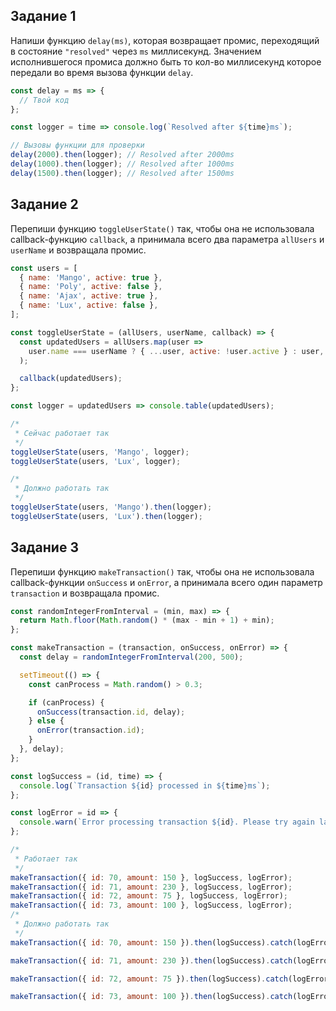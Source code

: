 ## Задание 1

Напиши функцию `delay(ms)`, которая возвращает промис, переходящий в состояние
`"resolved"` через `ms` миллисекунд. Значением исполнившегося промиса должно
быть то кол-во миллисекунд которое передали во время вызова функции `delay`.

```js
const delay = ms => {
  // Твой код
};

const logger = time => console.log(`Resolved after ${time}ms`);

// Вызовы функции для проверки
delay(2000).then(logger); // Resolved after 2000ms
delay(1000).then(logger); // Resolved after 1000ms
delay(1500).then(logger); // Resolved after 1500ms
```

## Задание 2

Перепиши функцию `toggleUserState()` так, чтобы она не использовала
callback-функцию `callback`, а принимала всего два параметра `allUsers` и
`userName` и возвращала промис.

```js
const users = [
  { name: 'Mango', active: true },
  { name: 'Poly', active: false },
  { name: 'Ajax', active: true },
  { name: 'Lux', active: false },
];

const toggleUserState = (allUsers, userName, callback) => {
  const updatedUsers = allUsers.map(user =>
    user.name === userName ? { ...user, active: !user.active } : user,
  );

  callback(updatedUsers);
};

const logger = updatedUsers => console.table(updatedUsers);

/*
 * Сейчас работает так
 */
toggleUserState(users, 'Mango', logger);
toggleUserState(users, 'Lux', logger);

/*
 * Должно работать так
 */
toggleUserState(users, 'Mango').then(logger);
toggleUserState(users, 'Lux').then(logger);
```

## Задание 3

Перепиши функцию `makeTransaction()` так, чтобы она не использовала
callback-функции `onSuccess` и `onError`, а принимала всего один параметр
`transaction` и возвращала промис.

```js
const randomIntegerFromInterval = (min, max) => {
  return Math.floor(Math.random() * (max - min + 1) + min);
};

const makeTransaction = (transaction, onSuccess, onError) => {
  const delay = randomIntegerFromInterval(200, 500);

  setTimeout(() => {
    const canProcess = Math.random() > 0.3;

    if (canProcess) {
      onSuccess(transaction.id, delay);
    } else {
      onError(transaction.id);
    }
  }, delay);
};

const logSuccess = (id, time) => {
  console.log(`Transaction ${id} processed in ${time}ms`);
};

const logError = id => {
  console.warn(`Error processing transaction ${id}. Please try again later.`);
};

/*
 * Работает так
 */
makeTransaction({ id: 70, amount: 150 }, logSuccess, logError);
makeTransaction({ id: 71, amount: 230 }, logSuccess, logError);
makeTransaction({ id: 72, amount: 75 }, logSuccess, logError);
makeTransaction({ id: 73, amount: 100 }, logSuccess, logError);
/*
 * Должно работать так
 */
makeTransaction({ id: 70, amount: 150 }).then(logSuccess).catch(logError);

makeTransaction({ id: 71, amount: 230 }).then(logSuccess).catch(logError);

makeTransaction({ id: 72, amount: 75 }).then(logSuccess).catch(logError);

makeTransaction({ id: 73, amount: 100 }).then(logSuccess).catch(logError);
```
